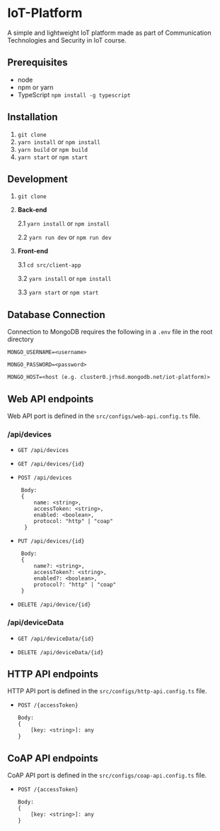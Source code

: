 # IoT-Platform

A simple and lightweight IoT platform made as part of Communication Technologies and Security in IoT course.

## Prerequisites

- node
- npm or yarn
- TypeScript
  `npm install -g typescript`

## Installation

1. `git clone`
2. `yarn install` or `npm install`
3. `yarn build` or `npm build`
4. `yarn start` or `npm start`

## Development

1. `git clone`
2. **Back-end**

   2.1 `yarn install` or `npm install`

   2.2 `yarn run dev` or `npm run dev`

3. **Front-end**

   3.1 `cd src/client-app`

   3.2 `yarn install` or `npm install`

   3.3 `yarn start` or `npm start`

## Database Connection

Connection to MongoDB requires the following in a `.env` file in the root directory

`MONGO_USERNAME=<username>`

`MONGO_PASSWORD=<password>`

`MONGO_HOST=<host (e.g. cluster0.jrhsd.mongodb.net/iot-platform)>`

## Web API endpoints

Web API port is defined in the `src/configs/web-api.config.ts` file.

### /api/devices

- `GET /api/devices`

- `GET /api/devices/{id}`

- `POST /api/devices`

  ```
   Body:
   {
       name: <string>,
       accessToken: <string>,
       enabled: <boolean>,
       protocol: "http" | "coap"
    }
  ```

- `PUT /api/devices/{id}`

  ```
   Body:
   {
       name?: <string>,
       accessToken?: <string>,
       enabled?: <boolean>,
       protocol?: "http" | "coap"
   }
  ```

- `DELETE /api/device/{id}`

### /api/deviceData

- `GET /api/deviceData/{id}`

- `DELETE /api/deviceData/{id}`

## HTTP API endpoints

HTTP API port is defined in the `src/configs/http-api.config.ts` file.

- `POST /{accessToken}`

  ```
  Body:
  {
      [key: <string>]: any
  }
  ```

## CoAP API endpoints

CoAP API port is defined in the `src/configs/coap-api.config.ts` file.

- `POST /{accessToken}`

  ```
  Body:
  {
      [key: <string>]: any
  }
  ```
